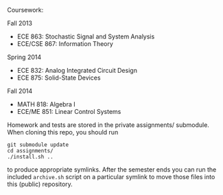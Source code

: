Coursework:

Fall 2013
* ECE 863: Stochastic Signal and System Analysis
* ECE/CSE 867: Information Theory

Spring 2014
* ECE 832: Analog Integrated Circuit Design
* ECE 875: Solid-State Devices

Fall 2014
* MATH 818: Algebra I
* ECE/ME 851: Linear Control Systems

Homework and tests are stored in the private assignments/ submodule.
When cloning this repo, you should run

    git submodule update
    cd assignments/
    ./install.sh ..

to produce appropriate symlinks. After the semester ends you can run
the included `archive.sh` script on a particular symlink to move those
files into this (public) repository.
